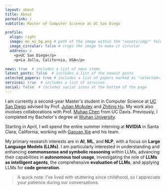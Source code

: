 ```yaml
---
layout: about
title: About
permalink: /
subtitle: Master of Computer Science at UC San Diego

profile:
  align: right
  image: me_no_bg.png # path of the image within the "assets/img/" folder
  image_circular: false # crops the image to make it circular
  address: >
    <p>UC San Diego</p>
    <p>La Jolla, California, USA</p>

news: true  # includes a list of news items
latest_posts: false  # includes a list of the newest posts
selected_papers: true # includes a list of papers marked as "selected={true}"
services: true  # includes a list of services
social: false  # includes social icons at the bottom of the page
---
```


I am currently a second-year Master's student in Computer Science at [UC San Diego](https://ucsd.edu/) advised by Prof. [Julian McAuley](https://cseweb.ucsd.edu/~jmcauley/) and [Zhiting Hu](http://zhiting.ucsd.edu/index.html). My work also involves collaborations with Prof. [Muhao Chen](https://muhaochen.github.io/) from UC Davis. Previously, I completed my Bachelor's degree at [Wuhan University](https://en.whu.edu.cn/).

Starting in April, I will spend the entire summer interning at **NVIDIA** in Santa Clara, California, working with [Gaoyan Xie](https://www.linkedin.com/in/gaoyan-xie-b2170517/) and his team.

My primary research interests are in **AI**, **ML**, and **NLP**, with a focus on **Large Language Models (LLMs)**. I am particularly interested in understanding and enhancing **commonsense and symbolic reasoning** within LLMs, advancing their capabilities in **autonomous tool usage**, investigating the role of **LLMs as intelligent agents**, the comprehensive **evaluation of LLMs**, and applying LLMs for **code generation**.

> A quick note: I've lived with stuttering since childhood, so I appreciate your patience during our conversations.